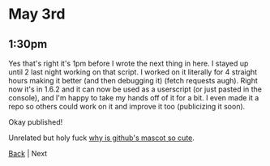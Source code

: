 # May 3rd

## 1:30pm
Yes that's right it's 1pm before I wrote the next thing in here. I stayed up until 2 last night working on that script. I worked on it literally for 4 straight hours making it better (and then debugging it) (fetch requests augh). Right now it's in 1.6.2 and it can now be used as a userscript (or just pasted in the console), and I'm happy to take my hands off of it for a bit. I even made it a repo so others could work on it and improve it too (publicizing it soon).

Okay published!

Unrelated but holy fuck [why is github's mascot so cute](https://octodex.github.com/hulatocat/).

[Back](./2.md) | Next

